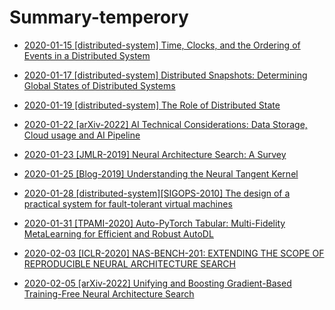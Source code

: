 # Summary-temperory
* [2020-01-15 [distributed-system] Time, Clocks, and the Ordering of Events in a Distributed System](14.md)
* [2020-01-17 [distributed-system] Distributed Snapshots: Determining Global States of Distributed Systems](15.md)
* [2020-01-19 [distributed-system] The Role of Distributed State](16.md)
* [2020-01-22 [arXiv-2022] AI Technical Considerations: Data Storage, Cloud usage and AI Pipeline](17.md)
* [2020-01-23 [JMLR-2019] Neural Architecture Search: A Survey](19.md)
* [2020-01-25 [Blog-2019] Understanding the Neural Tangent Kernel](20.md)
* [2020-01-28 [distributed-system][SIGOPS-2010] The design of a practical system for fault-tolerant virtual machines](21.md)

* [2020-01-31 [TPAMI-2020] Auto-PyTorch Tabular: Multi-Fidelity MetaLearning for Efficient and Robust AutoDL](24.md)
* [2020-02-03 [ICLR-2020] NAS-BENCH-201: EXTENDING THE SCOPE OF REPRODUCIBLE NEURAL ARCHITECTURE SEARCH](24.md)
* [2020-02-05 [arXiv-2022] Unifying and Boosting Gradient-Based Training-Free Neural Architecture Search](18.md)

<!-- * [2020-01-15 [OSDI-2021] A Unified Architecture for Accelerating Distributed DNN Training in Heterogeneous GPU/CPU Clusters](14.md) -->

